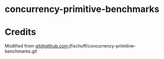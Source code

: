 # concurrency-primitive-benchmarks

# Credits
Modified from git@github.com:jfischoff/concurrency-primitive-benchmarks.git
